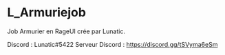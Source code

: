 # L_Armuriejob

Job Armurier en RageUI crée par Lunatic.

Discord : Lunatic#5422
Serveur Discord : https://discord.gg/tSVyma6eSm
